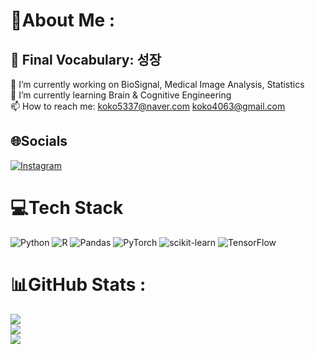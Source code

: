 # 💫About Me : <br>
## 🔆 Final Vocabulary: 성장 <br>
🔭 I’m currently working on BioSignal, Medical Image Analysis, Statistics <br>
🌱 I’m currently learning Brain & Cognitive Engineering <br>
📫 How to reach me: koko5337@naver.com koko4063@gmail.com <br>

## 🌐Socials
[![Instagram](https://img.shields.io/badge/Instagram-%23E4405F.svg?logo=Instagram&logoColor=white)](https://instagram.com/yeon_eve) 

# 💻Tech Stack
![Python](https://img.shields.io/badge/python-3670A0?style=for-the-badge&logo=python&logoColor=ffdd54) ![R](https://img.shields.io/badge/r-%23276DC3.svg?style=for-the-badge&logo=r&logoColor=white) ![Pandas](https://img.shields.io/badge/pandas-%23150458.svg?style=for-the-badge&logo=pandas&logoColor=white) ![PyTorch](https://img.shields.io/badge/PyTorch-%23EE4C2C.svg?style=for-the-badge&logo=PyTorch&logoColor=white) ![scikit-learn](https://img.shields.io/badge/scikit--learn-%23F7931E.svg?style=for-the-badge&logo=scikit-learn&logoColor=white) ![TensorFlow](https://img.shields.io/badge/TensorFlow-%23FF6F00.svg?style=for-the-badge&logo=TensorFlow&logoColor=white)

# 📊GitHub Stats :
![](https://github-readme-stats.vercel.app/api?username=YEON-EVE&theme=blueberry&hide_border=false&include_all_commits=false&count_private=false)<br/>
![](https://github-readme-streak-stats.herokuapp.com/?user=YEON-EVE&theme=blueberry&hide_border=false)<br/>
![](https://github-readme-stats.vercel.app/api/top-langs/?username=YEON-EVE&theme=blueberry&hide_border=false&include_all_commits=false&count_private=false&layout=compact)
